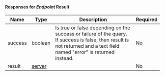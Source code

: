 <!-- markdownlint-disable MD041 -->
#### Responses for _Endpoint_ Result

| Name    | Type                              | Description                                                                                                                                                             | Required |
|---------|-----------------------------------|-------------------------------------------------------------------------------------------------------------------------------------------------------------------------|----------|
| success | boolean                           | Is true or false depending on the success or failure of the query. If success is false, then result is not returned and a text field named "error" is returned instead. | No       |
| result  | [server](/restapi/models/#server) |                                                                                                                                                                         | No       |
